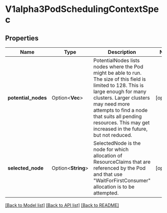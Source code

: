 # V1alpha3PodSchedulingContextSpec

## Properties

Name | Type | Description | Notes
------------ | ------------- | ------------- | -------------
**potential_nodes** | Option<**Vec<String>**> | PotentialNodes lists nodes where the Pod might be able to run.  The size of this field is limited to 128. This is large enough for many clusters. Larger clusters may need more attempts to find a node that suits all pending resources. This may get increased in the future, but not reduced. | [optional]
**selected_node** | Option<**String**> | SelectedNode is the node for which allocation of ResourceClaims that are referenced by the Pod and that use \"WaitForFirstConsumer\" allocation is to be attempted. | [optional]

[[Back to Model list]](../README.md#documentation-for-models) [[Back to API list]](../README.md#documentation-for-api-endpoints) [[Back to README]](../README.md)


